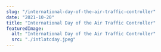 ```yaml
---
slug: "/international-day-of-the-air-traffic-controller"
date: "2021-10-20"
title: "International Day of the Air Traffic Controller"
featuredImage:
  alt: "International Day of the Air Traffic Controller"
  src: "./intlatcday.jpeg"
---
```

